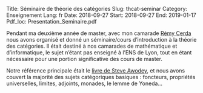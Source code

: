 Title:  Séminaire de théorie des catégories
Slug: thcat-seminar
Category: Enseignement
Lang: fr
Date: 2018-09-27
Start: 2018-09-27
End: 2019-01-17
Pdf_loc: Presentation_Seminaire.pdf

Pendant ma deuxième année de master, avec mon camarade [Rémy Cerda](https://perso.ens-lyon.fr/remy.cerda/)
nous avons organisé et donné un séminaire/cours d’introduction à la théorie des catégories.
Il était destiné à nos camarades de mathématique et d’informatique,
le sujet n’étant pas enseigné à l’ENS de Lyon, tout en étant
nécessaire pour une portion significative des cours de master.

Notre référence principale était le [livre de Steve Awodey](https://global.oup.com/academic/product/category-theory-9780199237180?cc=fr&lang=en&),
et nous avons couvert la majorité des sujets catégoriques basiques : foncteurs, propriétés universelles, limites, adjoints, monades, le lemme de Yoneda…